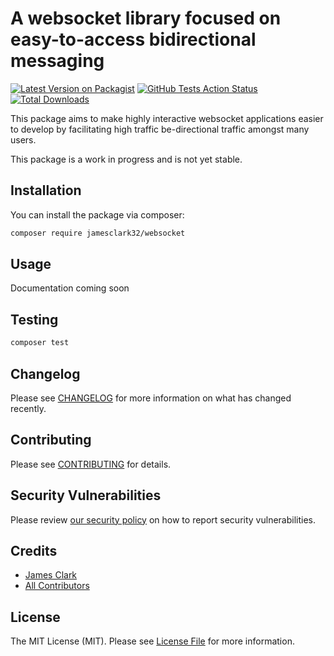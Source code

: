 # A websocket library focused on easy-to-access bidirectional messaging

[![Latest Version on Packagist](https://img.shields.io/packagist/v/jamesclark32/websocket.svg?style=flat-square)](https://packagist.org/packages/jamesclark32/websocket)
[![GitHub Tests Action Status](https://img.shields.io/github/workflow/status/jamesclark32/websocket/Tests?label=tests)](https://github.com/jamesclark32/websocket/actions?query=workflow%3ATests+branch%main)
[![Total Downloads](https://img.shields.io/packagist/dt/jamesclark32/websocket.svg?style=flat-square)](https://packagist.org/packages/jamesclark32/websocket)


This package aims to make highly interactive websocket applications easier to develop by facilitating high traffic be-directional traffic amongst many users. 

This package is a work in progress and is not yet stable.

## Installation

You can install the package via composer:

```bash
composer require jamesclark32/websocket
```

## Usage
Documentation coming soon

## Testing

```bash
composer test
```

## Changelog

Please see [CHANGELOG](CHANGELOG.md) for more information on what has changed recently.

## Contributing

Please see [CONTRIBUTING](.github/CONTRIBUTING.md) for details.

## Security Vulnerabilities

Please review [our security policy](../../security/policy) on how to report security vulnerabilities.

## Credits

- [James Clark](https://github.com/jamesclark32)
- [All Contributors](../../contributors)

## License

The MIT License (MIT). Please see [License File](LICENSE.md) for more information.
